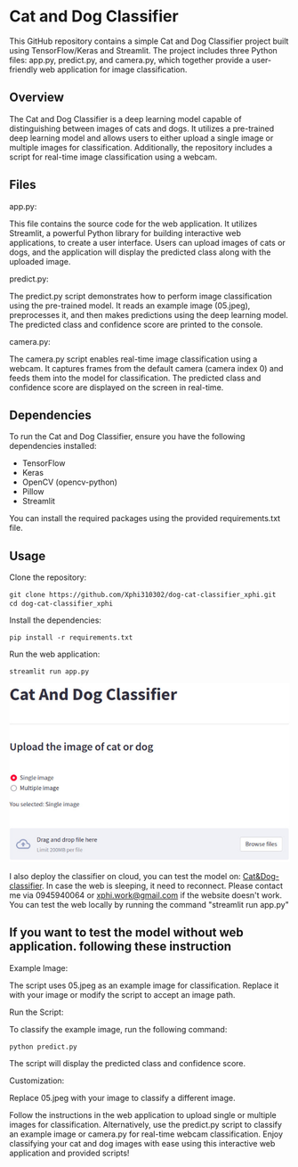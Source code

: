 # Cat and Dog Classifier
This GitHub repository contains a simple Cat and Dog Classifier project built using TensorFlow/Keras and Streamlit. The project includes three Python files: app.py, predict.py, and camera.py, which together provide a user-friendly web application for image classification.

## Overview
The Cat and Dog Classifier is a deep learning model capable of distinguishing between images of cats and dogs. It utilizes a pre-trained deep learning model and allows users to either upload a single image or multiple images for classification. Additionally, the repository includes a script for real-time image classification using a webcam.

## Files
app.py:

This file contains the source code for the web application. It utilizes Streamlit, a powerful Python library for building interactive web applications, to create a user interface. Users can upload images of cats or dogs, and the application will display the predicted class along with the uploaded image.

predict.py:

The predict.py script demonstrates how to perform image classification using the pre-trained model. It reads an example image (05.jpeg), preprocesses it, and then makes predictions using the deep learning model. The predicted class and confidence score are printed to the console.

camera.py:

The camera.py script enables real-time image classification using a webcam. It captures frames from the default camera (camera index 0) and feeds them into the model for classification. The predicted class and confidence score are displayed on the screen in real-time.

## Dependencies
To run the Cat and Dog Classifier, ensure you have the following dependencies installed:

- TensorFlow
- Keras
- OpenCV (opencv-python)
- Pillow
- Streamlit

You can install the required packages using the provided requirements.txt file.

## Usage
Clone the repository:
```
git clone https://github.com/Xphi310302/dog-cat-classifier_xphi.git
cd dog-cat-classifier_xphi
```

Install the dependencies:
```
pip install -r requirements.txt
```
Run the web application:
```
streamlit run app.py
```

![User interface](ui1.jpg)

I also deploy the classifier on cloud, you can test the model on: [Cat&Dog-classifier](https://dog-cat-classifierxphi-awmvjaidgr.streamlit.app/). In case the web is sleeping, it need to reconnect. Please contact me via 0945940064 or xphi.work@gmail.com if the website doesn't work. You can test the web locally by running the command "streamlit run app.py"


## If you want to test the model without web application. following these instruction
Example Image:

The script uses 05.jpeg as an example image for classification. Replace it with your image or modify the script to accept an image path.

Run the Script:

To classify the example image, run the following command:
```
python predict.py
```
The script will display the predicted class and confidence score.

Customization:

Replace 05.jpeg with your image to classify a different image.

Follow the instructions in the web application to upload single or multiple images for classification. Alternatively, use the predict.py script to classify an example image or camera.py for real-time webcam classification.
Enjoy classifying your cat and dog images with ease using this interactive web application and provided scripts!

